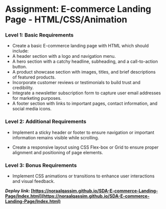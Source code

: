 # Assignment: E-commerce Landing Page - HTML/CSS/Animation

### Level 1: Basic Requirements 

- Create a basic E-commerce landing page with HTML which should include:
- A header section with a logo and navigation menu.
- A hero section with a catchy headline, subheading, and a call-to-action button.
- A product showcase section with images, titles, and brief descriptions of featured products.
- Incorporate customer reviews or testimonials to build trust and credibility.
- Integrate a newsletter subscription form to capture user email addresses for marketing purposes.
- A footer section with links to important pages, contact information, and social media icons.

### Level 2: Additional Requirements

- Implement a sticky header or footer to ensure navigation or important information remains visible while scrolling.

- Create a responsive layout using CSS Flex-box or Grid to ensure proper alignment and positioning of page elements.

### Level 3: Bonus Requirements

- Implement CSS animations or transitions to enhance user interactions and visual feedback.

**_Deploy link:_ [https://noraalqassim.github.io/SDA-E-commerce-Landing-Page/Index.html](https://noraalqassim.github.io/SDA-E-commerce-Landing-Page/Index.html)**

